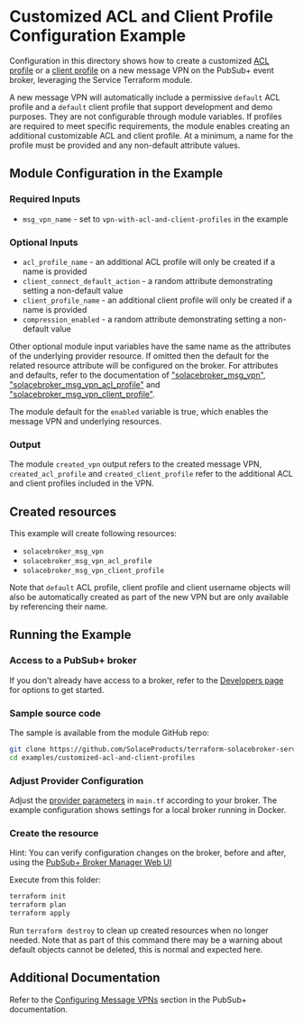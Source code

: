 # Customized ACL and Client Profile Configuration Example

Configuration in this directory shows how to create a customized [ACL profile](https://docs.solace.com/Security/Granting-Clients-Access.htm) or a [client profile](https://docs.solace.com/Security/Assigning-Client-Profiles.htm) on a new message VPN on the PubSub+ event broker, leveraging the Service Terraform module.

A new message VPN will automatically include a permissive `default` ACL profile and a `default` client profile that support development and demo purposes. They are not configurable through module variables. If profiles are required to meet specific requirements, the module enables creating an additional customizable ACL and client profile. At a minimum, a name for the profile must be provided and any non-default attribute values.

## Module Configuration in the Example

### Required Inputs

* `msg_vpn_name` - set to `vpn-with-acl-and-client-profiles` in the example

### Optional Inputs

* `acl_profile_name` - an additional ACL profile will only be created if a name is provided
* `client_connect_default_action` - a random attribute demonstrating setting a non-default value
* `client_profile_name` - an additional client profile will only be created if a name is provided
* `compression_enabled` - a random attribute demonstrating setting a non-default value

Other optional module input variables have the same name as the attributes of the underlying provider resource. If omitted then the default for the related resource attribute will be configured on the broker. For attributes and defaults, refer to the documentation of ["solacebroker_msg_vpn"](https://registry.terraform.io/providers/SolaceProducts/solacebroker/latest/docs/resources/msg_vpn#optional), ["solacebroker_msg_vpn_acl_profile"](https://registry.terraform.io/providers/SolaceProducts/solacebroker/latest/docs/resources/msg_vpn_acl_profile#optional) and ["solacebroker_msg_vpn_client_profile"](https://registry.terraform.io/providers/SolaceProducts/solacebroker/latest/docs/resources/msg_vpn_client_profile#optional).

The module default for the `enabled` variable is true, which enables the message VPN and underlying resources.

### Output

The module `created_vpn` output refers to the created message VPN, `created_acl_profile` and `created_client_profile` refer to the additional ACL and client profiles included in the VPN.

## Created resources

This example will create following resources:

* `solacebroker_msg_vpn`
* `solacebroker_msg_vpn_acl_profile`
* `solacebroker_msg_vpn_client_profile`

Note that `default` ACL profile, client profile and client username objects will also be automatically created as part of the new VPN but are only available by referencing their name.

## Running the Example

### Access to a PubSub+ broker

If you don't already have access to a broker, refer to the [Developers page](https://www.solace.dev/) for options to get started.

### Sample source code

The sample is available from the module GitHub repo:

```bash
git clone https://github.com/SolaceProducts/terraform-solacebroker-service.git
cd examples/customized-acl-and-client-profiles
```

### Adjust Provider Configuration

Adjust the [provider parameters](https://registry.terraform.io/providers/SolaceProducts/solacebroker/latest/docs#schema) in `main.tf` according to your broker. The example configuration shows settings for a local broker running in Docker.

### Create the resource

Hint: You can verify configuration changes on the broker, before and after, using the [PubSub+ Broker Manager Web UI](https://docs.solace.com/Admin/Broker-Manager/PubSub-Manager-Overview.htm)

Execute from this folder:

```bash
terraform init
terraform plan
terraform apply
```

Run `terraform destroy` to clean up created resources when no longer needed. Note that as part of this command there may be a warning about default objects cannot be deleted, this is normal and expected here.

## Additional Documentation

Refer to the [Configuring Message VPNs](https://docs.solace.com/Features/VPN/Configuring-VPNs.htm) section in the PubSub+ documentation.
